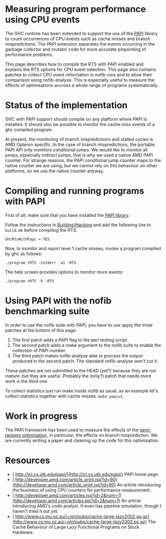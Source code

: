 # Measuring program performance using CPU events


The GHC runtime has been extended to support the use of the [ PAPI](http://icl.cs.utk.edu/papi/) library to count occurrences of CPU events such as cache misses and branch mispredictions. The PAPI extension separates the events occurring in the garbage collector and mutator code for more accurate pinpointing of performance problems.


This page describes how to compile the RTS with PAPI enabled and explains the RTS options for CPU event selection. This page also contains patches to collect CPU event information in nofib runs and to allow their comparison using nofib-analyse. This is especially useful to measure the effects of optimisations accross a whole range of programs systematically.

# Status of the implementation


GHC with PAPI support should compile on any platform where PAPI is installed. It should also be possible to monitor the cache miss events of a ghc compiled program.


At present, the monitoring of branch mispredictions and stalled cycles is AMD Opteron specific. In the case of branch mispredictions, the portable PAPI API only monitors conditional jumps. We would like to monitor all jumps, especially indirect jumps, that is why we used a native AMD PAPI counter. For strange reasons, the PAPI conditional jump counter maps to the native counter we are using, but we cannot rely on this behaviour on other platforms, so we use the native counter anyway.

# Compiling and running programs with PAPI


First of all, make sure that you have installed the [ PAPI library](http://icl.cs.utk.edu/papi/).


Follow the instructions in [Building/Hacking](building/hacking) and add the following line to `build.mk` before compiling the RTS:

```wiki
GhcRtsWithPapi = YES
```


Now, to monitor and report level 1 cache misses, invoke a program compiled by ghc as follows:

```wiki
./program +RTS -sstderr -a1 -RTS
```


The help screen provides options to monitor more events:

```wiki
./program +RTS -h -RTS
```

# Using PAPI with the nofib benchmarking suite


In order to use the nofib suite with PAPI, you have to use apply the three patches at the bottom of this page.

1. The first patch adds a PAPI flag to the perl testing script.
1. The second patch adds a make argument to the nofib suite to enable the collection of PAPI number.
1. The third patch makes nofib-analyse able to process the output produced in the second patch. The standard nofib-analyse won't cut it.


These patches are not submitted to the HEAD (yet?) because they are not mature, but they are useful. Probably the (only?) patch that needs more work is the third one.


To collect statistics just run make inside nofib as usual, as an example let's collect statistics together with cache misses: `make papi=1`.

# Work in progress


The PAPI framework has been used to measure the effects of the [semi-tagging optimisation](semi-tagging), in particular, the effects on branch misprediction. We are currently writing a paper and cleaning up the code for this optimisation.

# Resources

- [ http://icl.cs.utk.edu/papi/](http://icl.cs.utk.edu/papi/) PAPI home page.
- [ http://developer.amd.com/article_print.jsp?id=90](http://developer.amd.com/article_print.jsp?id=90) An article introducing the business of using CPU counters for performance measurement.
- [ http://developer.amd.com/articles.jsp?id=2&num=1](http://developer.amd.com/articles.jsp?id=2&num=1) An article introducing AMD's code analyst. It even has pipeline simulation, though I haven't tried it out yet.
- [ http://www.cs.mu.oz.au/\~njn/pubs/cache-large-lazy2002.ps.gz](http://www.cs.mu.oz.au/~njn/pubs/cache-large-lazy2002.ps.gz) The Cache Behaviour of Large Lazy Functional Programs on Stock Hardware.
